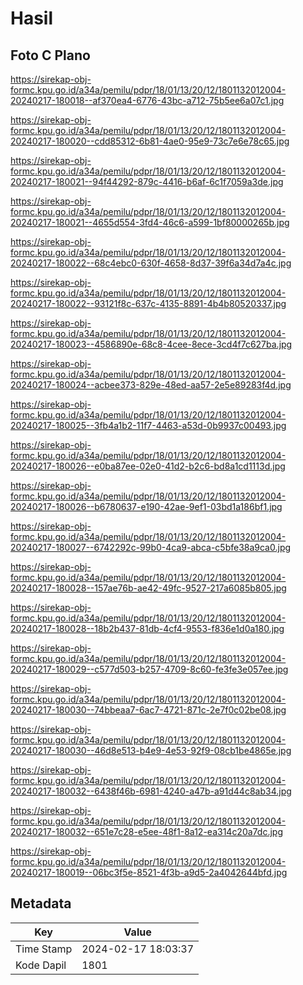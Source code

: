 # Hasil

## Foto C Plano

https://sirekap-obj-formc.kpu.go.id/a34a/pemilu/pdpr/18/01/13/20/12/1801132012004-20240217-180018--af370ea4-6776-43bc-a712-75b5ee6a07c1.jpg

https://sirekap-obj-formc.kpu.go.id/a34a/pemilu/pdpr/18/01/13/20/12/1801132012004-20240217-180020--cdd85312-6b81-4ae0-95e9-73c7e6e78c65.jpg

https://sirekap-obj-formc.kpu.go.id/a34a/pemilu/pdpr/18/01/13/20/12/1801132012004-20240217-180021--94f44292-879c-4416-b6af-6c1f7059a3de.jpg

https://sirekap-obj-formc.kpu.go.id/a34a/pemilu/pdpr/18/01/13/20/12/1801132012004-20240217-180021--4655d554-3fd4-46c6-a599-1bf80000265b.jpg

https://sirekap-obj-formc.kpu.go.id/a34a/pemilu/pdpr/18/01/13/20/12/1801132012004-20240217-180022--68c4ebc0-630f-4658-8d37-39f6a34d7a4c.jpg

https://sirekap-obj-formc.kpu.go.id/a34a/pemilu/pdpr/18/01/13/20/12/1801132012004-20240217-180022--93121f8c-637c-4135-8891-4b4b80520337.jpg

https://sirekap-obj-formc.kpu.go.id/a34a/pemilu/pdpr/18/01/13/20/12/1801132012004-20240217-180023--4586890e-68c8-4cee-8ece-3cd4f7c627ba.jpg

https://sirekap-obj-formc.kpu.go.id/a34a/pemilu/pdpr/18/01/13/20/12/1801132012004-20240217-180024--acbee373-829e-48ed-aa57-2e5e89283f4d.jpg

https://sirekap-obj-formc.kpu.go.id/a34a/pemilu/pdpr/18/01/13/20/12/1801132012004-20240217-180025--3fb4a1b2-11f7-4463-a53d-0b9937c00493.jpg

https://sirekap-obj-formc.kpu.go.id/a34a/pemilu/pdpr/18/01/13/20/12/1801132012004-20240217-180026--e0ba87ee-02e0-41d2-b2c6-bd8a1cd1113d.jpg

https://sirekap-obj-formc.kpu.go.id/a34a/pemilu/pdpr/18/01/13/20/12/1801132012004-20240217-180026--b6780637-e190-42ae-9ef1-03bd1a186bf1.jpg

https://sirekap-obj-formc.kpu.go.id/a34a/pemilu/pdpr/18/01/13/20/12/1801132012004-20240217-180027--6742292c-99b0-4ca9-abca-c5bfe38a9ca0.jpg

https://sirekap-obj-formc.kpu.go.id/a34a/pemilu/pdpr/18/01/13/20/12/1801132012004-20240217-180028--157ae76b-ae42-49fc-9527-217a6085b805.jpg

https://sirekap-obj-formc.kpu.go.id/a34a/pemilu/pdpr/18/01/13/20/12/1801132012004-20240217-180028--18b2b437-81db-4cf4-9553-f836e1d0a180.jpg

https://sirekap-obj-formc.kpu.go.id/a34a/pemilu/pdpr/18/01/13/20/12/1801132012004-20240217-180029--c577d503-b257-4709-8c60-fe3fe3e057ee.jpg

https://sirekap-obj-formc.kpu.go.id/a34a/pemilu/pdpr/18/01/13/20/12/1801132012004-20240217-180030--74bbeaa7-6ac7-4721-871c-2e7f0c02be08.jpg

https://sirekap-obj-formc.kpu.go.id/a34a/pemilu/pdpr/18/01/13/20/12/1801132012004-20240217-180030--46d8e513-b4e9-4e53-92f9-08cb1be4865e.jpg

https://sirekap-obj-formc.kpu.go.id/a34a/pemilu/pdpr/18/01/13/20/12/1801132012004-20240217-180032--6438f46b-6981-4240-a47b-a91d44c8ab34.jpg

https://sirekap-obj-formc.kpu.go.id/a34a/pemilu/pdpr/18/01/13/20/12/1801132012004-20240217-180032--651e7c28-e5ee-48f1-8a12-ea314c20a7dc.jpg

https://sirekap-obj-formc.kpu.go.id/a34a/pemilu/pdpr/18/01/13/20/12/1801132012004-20240217-180019--06bc3f5e-8521-4f3b-a9d5-2a4042644bfd.jpg


## Metadata

| Key        | Value               |
| ---------- | ------------------- |
| Time Stamp | 2024-02-17 18:03:37 |
| Kode Dapil | 1801                |



